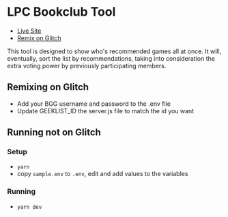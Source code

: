 LPC Bookclub Tool
=========================

* [Live Site](https://lpc-bookclub-tool.glitch.me/)
* [Remix on Glitch](https://glitch.com/~lpc-bookclub-tool)

This tool is designed to show who's recommended games all at once. It will, eventually, sort the list by recommendations, taking into consideration the extra voting power by previously participating members.

## Remixing on Glitch

* Add your BGG username and password to the .env file 
* Update GEEKLIST_ID the server.js file to match the id you want

## Running not on Glitch

### Setup

* `yarn`
* copy `sample.env` to `.env`, edit and add values to the variables

### Running

* `yarn dev`